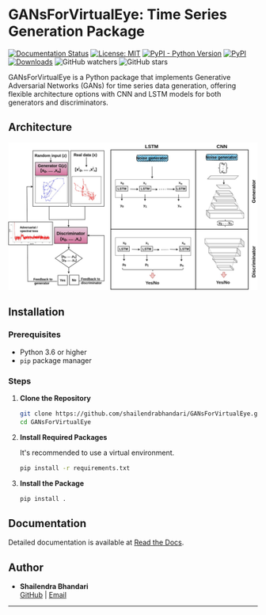 # GANsForVirtualEye: Time Series Generation Package

[![Documentation Status](https://readthedocs.org/projects/gansforvirtualeye/badge/?version=latest)](https://gansforvirtualeye.readthedocs.io/en/latest/)
[![License: MIT](https://img.shields.io/badge/License-MIT-brightgreen)](https://github.com/shailendrabhandari/GANsForVirtualEye/blob/main/LICENSE)
[![PyPI - Python Version](https://img.shields.io/pypi/pyversions/GANsforVirtualEye)](https://pypi.org/project/GANsforVirtualEye/)
[![PyPI](https://img.shields.io/pypi/v/GANsforVirtualEye)](https://pypi.org/project/GANsforVirtualEye/)
[![Downloads](https://pepy.tech/badge/gansforvirtualeye)](https://pepy.tech/project/gansforvirtualeye)
![GitHub watchers](https://img.shields.io/github/watchers/shailendrabhandari/GANsForVirtualEye?style=social)
![GitHub stars](https://img.shields.io/github/stars/shailendrabhandari/GANsForVirtualEye?style=social)

GANsForVirtualEye is a Python package that implements Generative Adversarial Networks (GANs) for time series data generation, offering flexible architecture options with CNN and LSTM models for both generators and discriminators.

## Architecture

![GAN Architecture](https://raw.githubusercontent.com/shailendrabhandari/GANsForVirtualEye/main/gan_package/results/Class_GAN_Arc.jpg)

## Installation

### Prerequisites

- Python 3.6 or higher
- `pip` package manager

### Steps

1. **Clone the Repository**

   ```bash
   git clone https://github.com/shailendrabhandari/GANsForVirtualEye.git
   cd GANsForVirtualEye
   ```

2. **Install Required Packages**

   It's recommended to use a virtual environment.

   ```bash
   pip install -r requirements.txt
   ```

3. **Install the Package**

   ```bash
   pip install .
   ```

## Documentation

Detailed documentation is available at [Read the Docs](https://gansforvirtualeye.readthedocs.io/en/latest/).

## Author

- **Shailendra Bhandari**  
  [GitHub](https://github.com/shailendrabhandari) | [Email](mailto:shailendra.bhandari@oslomet.no)

---

